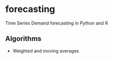 # forecasting
Time Series Demand forecasting in Python and R

## Algorithms
  * Weighted and moving averages
  
